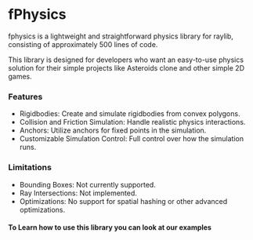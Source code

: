 # fPhysics
fphysics is a lightweight and straightforward physics library for raylib, consisting of approximately 500 lines of code.

This library is designed for developers who want an easy-to-use physics solution for their simple projects like Asteroids clone and other simple 2D games.

### Features
- Rigidbodies: Create and simulate rigidbodies from convex polygons.
- Collision and Friction Simulation: Handle realistic physics interactions.
- Anchors: Utilize anchors for fixed points in the simulation.
- Customizable Simulation Control: Full control over how the simulation runs.
### Limitations
- Bounding Boxes: Not currently supported.
- Ray Intersections: Not implemented.
- Optimizations: No support for spatial hashing or other advanced optimizations.

#### To Learn how to use this library you can look at our examples
